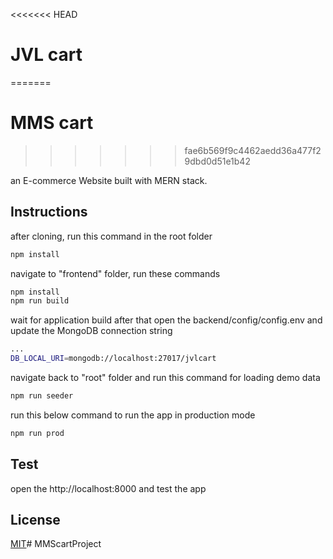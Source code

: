 <<<<<<< HEAD
# JVL cart
=======
# MMS cart
>>>>>>> fae6b569f9c4462aedd36a477f29dbd0d51e1b42

an E-commerce Website built with MERN stack.

## Instructions

after cloning, run this command in the root folder
```bash
npm install
```
navigate to "frontend" folder, run these commands 
```bash
npm install
npm run build
```
wait for application build
after that open the backend/config/config.env
and update the MongoDB connection string
```bash
...
DB_LOCAL_URI=mongodb://localhost:27017/jvlcart
```

navigate back to "root" folder and run this command for loading demo data
```bash
npm run seeder
```

run this below command to run the app in production mode
```bash
npm run prod
```


## Test
open the http://localhost:8000 and test the app


## License

[MIT](https://choosealicense.com/licenses/mit/)# MMScartProject
